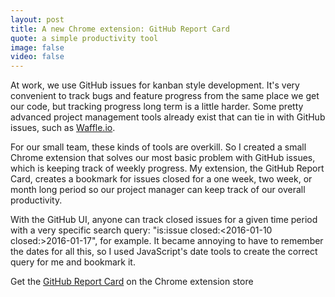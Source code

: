 ```yaml
---
layout: post
title: A new Chrome extension: GitHub Report Card
quote: a simple productivity tool
image: false
video: false
---
```


At work, we use GitHub issues for kanban style development. It's very convenient to track bugs and feature progress from the same place we get our code, but tracking progress long term is a little harder. Some pretty advanced project management tools already exist that can tie in with GitHub issues, such as [Waffle.io](https://waffle.io/).

For our small team, these kinds of tools are overkill. So I created a small Chrome extension that solves our most basic problem with GitHub issues, which is keeping track of weekly progress. My extension, the GitHub Report Card, creates a bookmark for issues closed for a one week, two week, or month long period so our project manager can keep track of our overall productivity.

With the GitHub UI, anyone can track closed issues for a given time period with a very specific search query: "is:issue closed:<2016-01-10 closed:>2016-01-17", for example. It became annoying to have to remember the dates for all this, so I used JavaScript's date tools to create the correct query for me and bookmark it.

Get the [GitHub Report Card](https://chrome.google.com/webstore/detail/github-report-card/ekilihfbhknpfdackiolkhapdolbbpae) on the Chrome extension store
